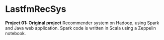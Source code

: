 # LastfmRecSys

__Project 01: Original project__ Recommender system on Hadoop, using Spark and Java web application. Spark code is written in Scala using a Zeppelin notebook.
